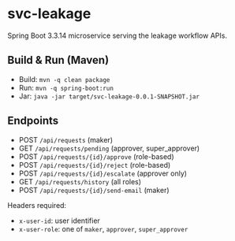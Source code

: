 # svc-leakage

Spring Boot 3.3.14 microservice serving the leakage workflow APIs.

## Build & Run (Maven)
- Build: `mvn -q clean package`
- Run: `mvn -q spring-boot:run`
- Jar: `java -jar target/svc-leakage-0.0.1-SNAPSHOT.jar`

## Endpoints
- POST `/api/requests` (maker)
- GET `/api/requests/pending` (approver, super_approver)
- POST `/api/requests/{id}/approve` (role-based)
- POST `/api/requests/{id}/reject` (role-based)
- POST `/api/requests/{id}/escalate` (approver only)
- GET `/api/requests/history` (all roles)
- POST `/api/requests/{id}/send-email` (maker)

Headers required:
- `x-user-id`: user identifier
- `x-user-role`: one of `maker`, `approver`, `super_approver` 